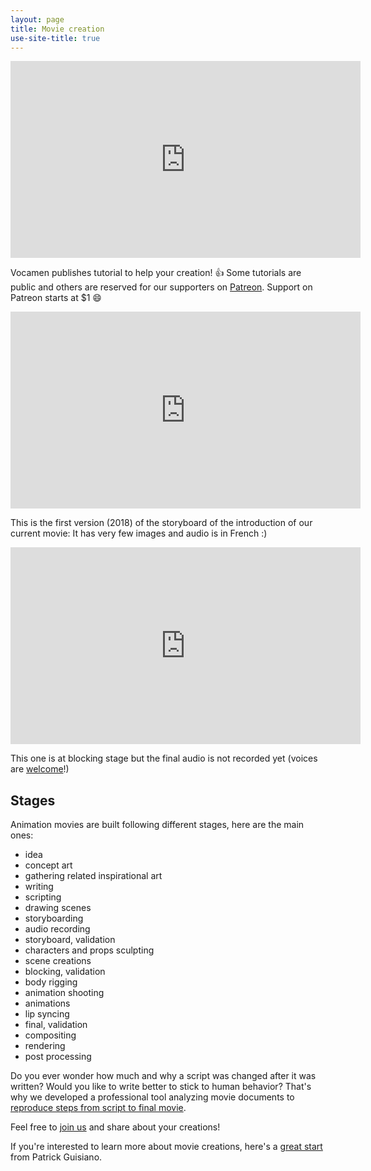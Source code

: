 ```yaml
---
layout: page
title: Movie creation
use-site-title: true
---
```

<iframe width="560" height="315" src="https://www.youtube-nocookie.com/embed/Nv6Ej_Yyt2I" frameborder="0" allow="accelerometer; autoplay; encrypted-media; gyroscope; picture-in-picture" allowfullscreen></iframe>

Vocamen publishes tutorial to help your creation! :+1:
Some tutorials are public and others are reserved for our supporters on [Patreon](https://patreon.com/vocamen). 
Support on Patreon starts at $1 :smile:

<iframe width="560" height="315" src="https://www.youtube-nocookie.com/embed/jba7rXJ6M5Y" frameborder="0" allow="accelerometer; autoplay; encrypted-media; gyroscope; picture-in-picture" allowfullscreen></iframe>

This is the first version (2018) of the storyboard of the introduction of our current movie:
It has very few images and audio is in French :)

<iframe width="560" height="315" src="https://www.youtube-nocookie.com/embed/WxH8-X7iM4g" frameborder="0" allow="accelerometer; autoplay; encrypted-media; gyroscope; picture-in-picture" allowfullscreen></iframe>

This one is at blocking stage but the final audio is not recorded yet (voices are [welcome](more/contact/)!)

## Stages
Animation movies are built following different stages, here are the main ones:
- idea
- concept art
- gathering related inspirational art
- writing
- scripting
- drawing scenes
- storyboarding
- audio recording
- storyboard, validation
- characters and props sculpting
- scene creations
- blocking, validation
- body rigging
- animation shooting
- animations
- lip syncing
- final, validation
- compositing
- rendering
- post processing

Do you ever wonder how much and why a script was changed after it was written?
Would you like to write better to stick to human behavior?
That's why we developed a professional tool analyzing movie documents to [reproduce steps from script to final movie](more/movies/).

Feel free to [join us](https://patreon.com/vocamen) and share about your creations!

If you're interested to learn more about movie creations, here's a [great start](https://vimeo.com/93920761) from Patrick Guisiano.
